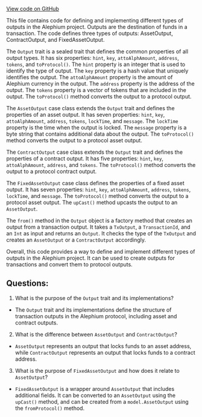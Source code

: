 [View code on GitHub](https://github.com/alephium/alephium/blob/master/api/src/main/scala/org/alephium/api/model/Output.scala)

This file contains code for defining and implementing different types of outputs in the Alephium project. Outputs are the destination of funds in a transaction. The code defines three types of outputs: AssetOutput, ContractOutput, and FixedAssetOutput. 

The `Output` trait is a sealed trait that defines the common properties of all output types. It has six properties: `hint`, `key`, `attoAlphAmount`, `address`, `tokens`, and `toProtocol()`. The `hint` property is an integer that is used to identify the type of output. The `key` property is a hash value that uniquely identifies the output. The `attoAlphAmount` property is the amount of Alephium currency in the output. The `address` property is the address of the output. The `tokens` property is a vector of tokens that are included in the output. The `toProtocol()` method converts the output to a protocol output.

The `AssetOutput` case class extends the `Output` trait and defines the properties of an asset output. It has seven properties: `hint`, `key`, `attoAlphAmount`, `address`, `tokens`, `lockTime`, and `message`. The `lockTime` property is the time when the output is locked. The `message` property is a byte string that contains additional data about the output. The `toProtocol()` method converts the output to a protocol asset output.

The `ContractOutput` case class extends the `Output` trait and defines the properties of a contract output. It has five properties: `hint`, `key`, `attoAlphAmount`, `address`, and `tokens`. The `toProtocol()` method converts the output to a protocol contract output.

The `FixedAssetOutput` case class defines the properties of a fixed asset output. It has seven properties: `hint`, `key`, `attoAlphAmount`, `address`, `tokens`, `lockTime`, and `message`. The `toProtocol()` method converts the output to a protocol asset output. The `upCast()` method upcasts the output to an `AssetOutput`.

The `from()` method in the `Output` object is a factory method that creates an output from a transaction output. It takes a `TxOutput`, a `TransactionId`, and an `Int` as input and returns an `Output`. It checks the type of the `TxOutput` and creates an `AssetOutput` or a `ContractOutput` accordingly.

Overall, this code provides a way to define and implement different types of outputs in the Alephium project. It can be used to create outputs for transactions and convert them to protocol outputs.
## Questions: 
 1. What is the purpose of the `Output` trait and its implementations?
- The `Output` trait and its implementations define the structure of transaction outputs in the Alephium protocol, including asset and contract outputs.

2. What is the difference between `AssetOutput` and `ContractOutput`?
- `AssetOutput` represents an output that locks funds to an asset address, while `ContractOutput` represents an output that locks funds to a contract address.

3. What is the purpose of `FixedAssetOutput` and how does it relate to `AssetOutput`?
- `FixedAssetOutput` is a wrapper around `AssetOutput` that includes additional fields. It can be converted to an `AssetOutput` using the `upCast()` method, and can be created from a `model.AssetOutput` using the `fromProtocol()` method.